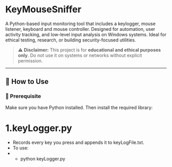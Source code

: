 # KeyMouseSniffer
A Python-based input monitoring tool that includes a keylogger, mouse listener, keyboard and mouse controller. Designed for automation, user activity tracking, and low-level input analysis on Windows systems. Ideal for ethical testing, research, or building security-focused utilities.

> ⚠️ **Disclaimer:** This project is for **educational and ethical purposes only**. Do not use it on systems or networks without explicit permission.

---

## 🚀 How to Use

### 🔧 Prerequisite
Make sure you have Python installed. Then install the required library:


# 1.keyLogger.py
- Records every key you press and appends it to keyLogFile.txt.
- To use:
- - python keyLogger.py




